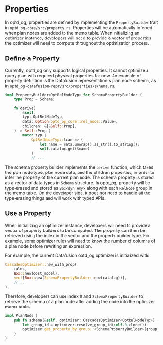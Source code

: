 # Properties

In optd_og, properties are defined by implementing the `PropertyBuilder` trait in `optd_og-core/src/property.rs`. Properties will be automatically inferred when plan nodes are added to the memo table. When initializing an optimizer instance, developers will need to provide a vector of properties the optimizer will need to compute throughout the optimization process.

## Define a Property

Currently, optd_og only supports logical properties. It cannot optimize a query plan with required physical properties for now. An example of property definition is the Datafusion representation's plan node schema, as in `optd_og-datafusion-repr/src/properties/schema.rs`.


```rust
impl PropertyBuilder<OptRelNodeTyp> for SchemaPropertyBuilder {
    type Prop = Schema;

    fn derive(
        &self,
        typ: OptRelNodeTyp,
        data: Option<optd_og_core::rel_node::Value>,
        children: &[&Self::Prop],
    ) -> Self::Prop {
        match typ {
            OptRelNodeTyp::Scan => {
                let name = data.unwrap().as_str().to_string();
                self.catalog.get(&name)
            }
            // ...
```

The schema property builder implements the `derive` function, which takes the plan node type, plan node data, and the children properties, in order to infer the property of the current plan node. The schema property is stored as a vector of data types in `Schema` structure. In optd_og, property will be type-erased and stored as `Box<dyn Any>` along with each `RelNode` group in the memo table. On the developer side, it does not need to handle all the type-erasing things and will work with typed APIs.

## Use a Property

When initializing an optimizer instance, developers will need to provide a vector of property builders to be computed. The property can then be retrieved using the index in the vector and the property builder type. For example, some optimizer rules will need to know the number of columns of a plan node before rewriting an expression.

For example, the current Datafusion optd_og optimizer is initialized with:

```rust
CascadesOptimizer::new_with_prop(
    rules,
    Box::new(cost_model),
    vec![Box::new(SchemaPropertyBuilder::new(catalog))],
    // ..
),
```

Therefore, developers can use index 0 and `SchemaPropertyBuilder` to retrieve the schema of a plan node after adding the node into the optimizer memo table.

```rust
impl PlanNode {
    pub fn schema(&self, optimizer: CascadesOptimizer<OptRelNodeTyp>) -> Schema {
        let group_id = optimizer.resolve_group_id(self.0.clone());
        optimizer.get_property_by_group::<SchemaPropertyBuilder>(group_id, 0 /* property ID */)
    }
}
```
